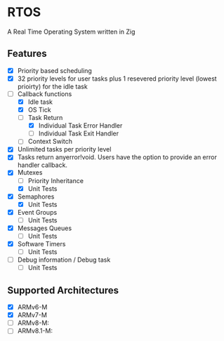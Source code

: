 # RTOS

A Real Time Operating System written in Zig

## Features

- [X] Priority based scheduling
- [X] 32 priority levels for user tasks plus 1 resevered priority level (lowest prioirty) for the idle task
- [ ] Callback functions
  - [X] Idle task
  - [X] OS Tick
  - [ ] Task Return
    - [x] Individual Task Error Handler
    - [ ] Individual Task Exit Handler
  - [ ] Context Switch 
- [X] Unlimited tasks per priority level
- [X] Tasks return anyerror!void.  Users have the option to provide an error handler callback. 
- [X] Mutexes
  - [ ] Priority Inheritance
  - [X] Unit Tests
- [X] Semaphores
  - [X] Unit Tests
- [X] Event Groups
  - [ ] Unit Tests
- [X] Messages Queues
  - [ ] Unit Tests
- [X] Software Timers
  - [ ] Unit Tests
- [ ] Debug information / Debug task
  - [ ] Unit Tests

## Supported Architectures

- [X] ARMv6-M
- [X] ARMv7-M
- [ ] ARMv8-M:
- [ ] ARMv8.1-M:
